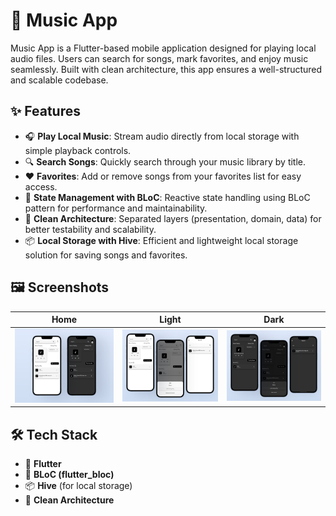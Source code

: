 # 🎵 Music App

Music App is a Flutter-based mobile application designed for playing local audio files. Users can search for songs, mark favorites, and enjoy music seamlessly. Built with clean architecture, this app ensures a well-structured and scalable codebase.

## ✨ Features

- 🎧 **Play Local Music**: Stream audio directly from local storage with simple playback controls.
- 🔍 **Search Songs**: Quickly search through your music library by title.
- ❤️ **Favorites**: Add or remove songs from your favorites list for easy access.
- 🧠 **State Management with BLoC**: Reactive state handling using BLoC pattern for performance and maintainability.
- 🧱 **Clean Architecture**: Separated layers (presentation, domain, data) for better testability and scalability.
- 📦 **Local Storage with Hive**: Efficient and lightweight local storage solution for saving songs and favorites.

## 🖼️ Screenshots

| Home | Light | Dark |
|------|--------|-----------|
| ![Home](./assets/screenshots/Shot(3).png) | ![Player](./assets/screenshots/Shot(4).png) | ![Favorites](./assets/screenshots/Shot(5).png) |

## 🛠️ Tech Stack

- 💙 **Flutter**
- 🧠 **BLoC (flutter_bloc)**
- 📦 **Hive** (for local storage)
- 📐 **Clean Architecture**